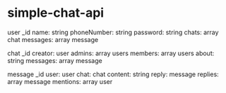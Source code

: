 # simple-chat-api

user
   _id
   name: string
   phoneNumber: string
   password: string
   chats: array chat
   messages: array message
   
chat
   _id
   creator: user
   admins: array users
   members: array users
   about: string
   messages: array message

message
   _id
   user: user
   chat: chat
   content: string
   reply: message
   replies: array message
   mentions: array user